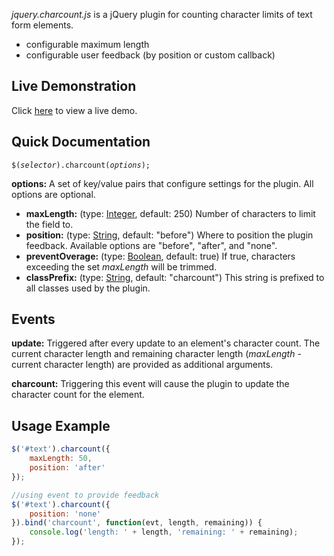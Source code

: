 *jquery.charcount.js* is a jQuery plugin for counting character limits of text form elements.

* configurable maximum length
* configurable user feedback (by position or custom callback)


## Live Demonstration

Click [here](http://craigmccoy.github.com/jquery-charcount/ "craigmccoy/jquery-charcount") to view a live demo.


## Quick Documentation

<code style="display: block;">$(*selector*).charcount(*options*);</code>

**options:** A set of key/value pairs that configure settings for the plugin.  All options are optional.

* **maxLength:** (type: <a href="http://docs.jquery.com/Types#Integer" target="_blank">Integer</a>, default: 250) Number of characters to limit the field to.
* **position:** (type: <a href="http://docs.jquery.com/Types#String" target="_blank">String</a>, default: "before") Where to position the plugin feedback.  Available options are "before", "after", and "none".
* **preventOverage:** (type: <a href="http://docs.jquery.com/Types#Boolean" target="_blank">Boolean</a>, default: true) If true, characters exceeding the set *maxLength* will be trimmed.
* **classPrefix:** (type: <a href="http://docs.jquery.com/Types#String" target="_blank">String</a>, default: "charcount") This string is prefixed to all classes used by the plugin.


## Events

**update:** Triggered after every update to an element's character count.  The current character length and remaining character length (*maxLength* - current character length) are provided as additional arguments.

**charcount:** Triggering this event will cause the plugin to update the character count for the element.


## Usage Example

```javascript
$('#text').charcount({
	maxLength: 50,
	position: 'after'
});

//using event to provide feedback
$('#text').charcount({
	position: 'none'
}).bind('charcount', function(evt, length, remaining)) { 
	console.log('length: ' + length, 'remaining: ' + remaining);
});
```
